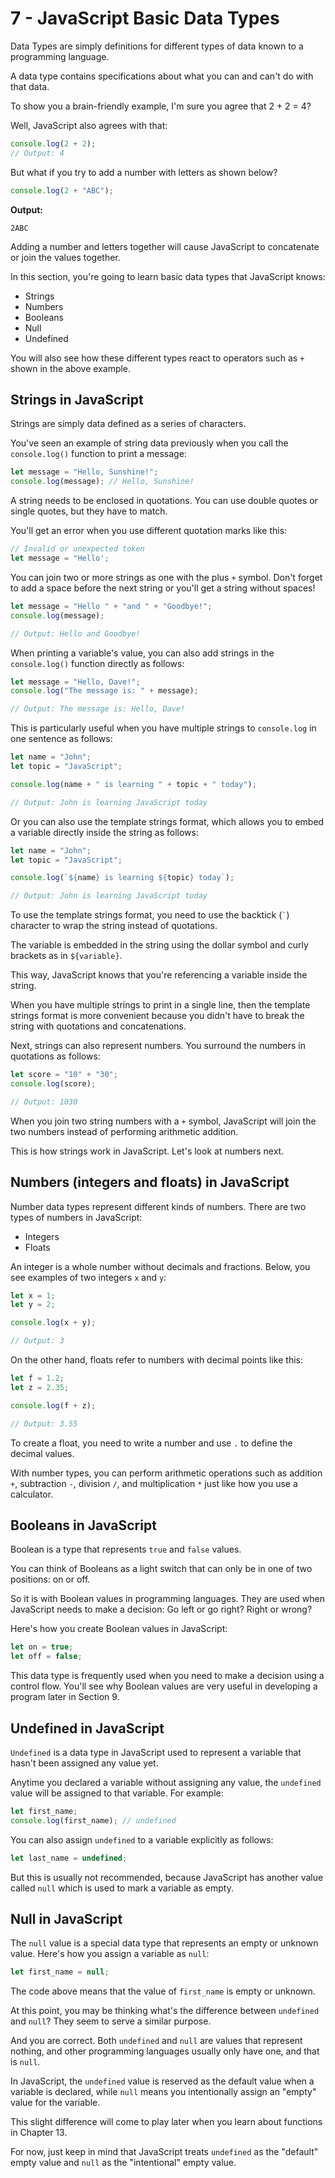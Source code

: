 # 7 - JavaScript Basic Data Types

Data Types are simply definitions for different types of data known to a programming language.

A data type contains specifications about what you can and can't do with that data.

To show you a brain-friendly example, I'm sure you agree that 2 + 2 = 4?

Well, JavaScript also agrees with that:

```javascript
console.log(2 + 2);
// Output: 4
```

But what if you try to add a number with letters as shown below?

```javascript
console.log(2 + "ABC");
```

**Output:**

```
2ABC
```

Adding a number and letters together will cause JavaScript to concatenate or join the values together.

In this section, you're going to learn basic data types that JavaScript knows:

- Strings
- Numbers
- Booleans
- Null
- Undefined

You will also see how these different types react to operators such as `+` shown in the above example.

## Strings in JavaScript

Strings are simply data defined as a series of characters.

You've seen an example of string data previously when you call the `console.log()` function to print a message:

```javascript
let message = "Hello, Sunshine!";
console.log(message); // Hello, Sunshine!
```

A string needs to be enclosed in quotations. You can use double quotes or single quotes, but they have to match.

You'll get an error when you use different quotation marks like this:

```javascript
// Invalid or unexpected token
let message = "Hello';
```

You can join two or more strings as one with the plus `+` symbol. Don't forget to add a space before the next string or you'll get a string without spaces!

```javascript
let message = "Hello " + "and " + "Goodbye!";
console.log(message);

// Output: Hello and Goodbye!
```

When printing a variable's value, you can also add strings in the `console.log()` function directly as follows:

```javascript
let message = "Hello, Dave!";
console.log("The message is: " + message);

// Output: The message is: Hello, Dave!
```

This is particularly useful when you have multiple strings to `console.log` in one sentence as follows:

```javascript
let name = "John";
let topic = "JavaScript";

console.log(name + " is learning " + topic + " today");

// Output: John is learning JavaScript today
```

Or you can also use the template strings format, which allows you to embed a variable directly inside the string as follows:

```javascript
let name = "John";
let topic = "JavaScript";

console.log(`${name} is learning ${topic} today`);

// Output: John is learning JavaScript today
```

To use the template strings format, you need to use the backtick (`` ` ``) character to wrap the string instead of quotations.

The variable is embedded in the string using the dollar symbol and curly brackets as in `${variable}`.

This way, JavaScript knows that you're referencing a variable inside the string.

When you have multiple strings to print in a single line, then the template strings format is more convenient because you didn't have to break the string with quotations and concatenations.

Next, strings can also represent numbers. You surround the numbers in quotations as follows:

```javascript
let score = "10" + "30";
console.log(score);

// Output: 1030
```

When you join two string numbers with a `+` symbol, JavaScript will join the two numbers instead of performing arithmetic addition.

This is how strings work in JavaScript. Let's look at numbers next.

## Numbers (integers and floats) in JavaScript

Number data types represent different kinds of numbers. There are two types of numbers in JavaScript:

- Integers
- Floats

An integer is a whole number without decimals and fractions. Below, you see examples of two integers `x` and `y`:

```javascript
let x = 1;
let y = 2;

console.log(x + y);

// Output: 3
```

On the other hand, floats refer to numbers with decimal points like this:

```javascript
let f = 1.2;
let z = 2.35;

console.log(f + z);

// Output: 3.55
```

To create a float, you need to write a number and use `.` to define the decimal values.

With number types, you can perform arithmetic operations such as addition `+`, subtraction `-`, division `/`, and multiplication `*` just like how you use a calculator.

## Booleans in JavaScript

Boolean is a type that represents `true` and `false` values.

You can think of Booleans as a light switch that can only be in one of two positions: on or off.

So it is with Boolean values in programming languages. They are used when JavaScript needs to make a decision: Go left or go right? Right or wrong?

Here's how you create Boolean values in JavaScript:

```javascript
let on = true;
let off = false;
```

This data type is frequently used when you need to make a decision using a control flow. You'll see why Boolean values are very useful in developing a program later in Section 9.

## Undefined in JavaScript

`Undefined` is a data type in JavaScript used to represent a variable that hasn't been assigned any value yet.

Anytime you declared a variable without assigning any value, the `undefined` value will be assigned to that variable. For example:

```javascript
let first_name;
console.log(first_name); // undefined
```

You can also assign `undefined` to a variable explicitly as follows:

```javascript
let last_name = undefined;
```

But this is usually not recommended, because JavaScript has another value called `null` which is used to mark a variable as empty.

## Null in JavaScript

The `null` value is a special data type that represents an empty or unknown value. Here's how you assign a variable as `null`:

```javascript
let first_name = null;
```

The code above means that the value of `first_name` is empty or unknown.

At this point, you may be thinking what's the difference between `undefined` and `null`? They seem to serve a similar purpose.

And you are correct. Both `undefined` and `null` are values that represent nothing, and other programming languages usually only have one, and that is `null`.

In JavaScript, the `undefined` value is reserved as the default value when a variable is declared, while `null` means you intentionally assign an "empty" value for the variable.

This slight difference will come to play later when you learn about functions in Chapter 13.

For now, just keep in mind that JavaScript treats `undefined` as the "default" empty value and `null` as the "intentional" empty value.

